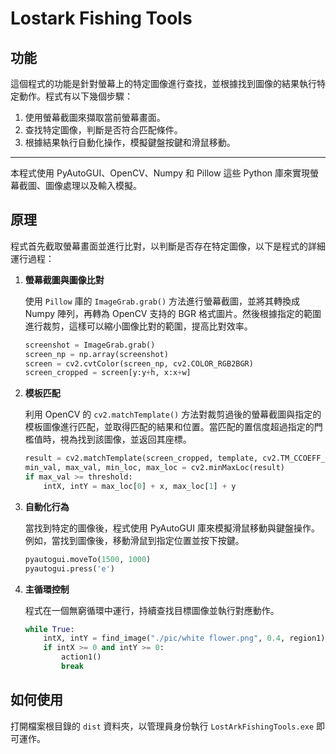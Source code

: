 # Lostark Fishing Tools

## 功能

這個程式的功能是針對螢幕上的特定圖像進行查找，並根據找到圖像的結果執行特定動作。程式有以下幾個步驟：
1. 使用螢幕截圖來擷取當前螢幕畫面。
2. 查找特定圖像，判斷是否符合匹配條件。
3. 根據結果執行自動化操作，模擬鍵盤按鍵和滑鼠移動。
---
本程式使用 PyAutoGUI、OpenCV、Numpy 和 Pillow 這些 Python 庫來實現螢幕截圖、圖像處理以及輸入模擬。

## 原理

程式首先截取螢幕畫面並進行比對，以判斷是否存在特定圖像，以下是程式的詳細運行過程：

1. **螢幕截圖與圖像比對**

   使用 `Pillow` 庫的 `ImageGrab.grab()` 方法進行螢幕截圖，並將其轉換成 Numpy 陣列，再轉為 OpenCV 支持的 BGR 格式圖片。然後根據指定的範圍進行裁剪，這樣可以縮小圖像比對的範圍，提高比對效率。

   ```python
   screenshot = ImageGrab.grab()
   screen_np = np.array(screenshot)
   screen = cv2.cvtColor(screen_np, cv2.COLOR_RGB2BGR)
   screen_cropped = screen[y:y+h, x:x+w]
   ```

2. **模板匹配**

   利用 OpenCV 的 `cv2.matchTemplate()` 方法對裁剪過後的螢幕截圖與指定的模板圖像進行匹配，並取得匹配的結果和位置。當匹配的置信度超過指定的門檻值時，視為找到該圖像，並返回其座標。

   ```python
   result = cv2.matchTemplate(screen_cropped, template, cv2.TM_CCOEFF_NORMED)
   min_val, max_val, min_loc, max_loc = cv2.minMaxLoc(result)
   if max_val >= threshold:
       intX, intY = max_loc[0] + x, max_loc[1] + y
   ```

3. **自動化行為**

   當找到特定的圖像後，程式使用 PyAutoGUI 庫來模擬滑鼠移動與鍵盤操作。例如，當找到圖像後，移動滑鼠到指定位置並按下按鍵。

   ```python
   pyautogui.moveTo(1500, 1000)
   pyautogui.press('e')
   ```

4. **主循環控制**

   程式在一個無窮循環中運行，持續查找目標圖像並執行對應動作。

   ```python
   while True:
       intX, intY = find_image("./pic/white flower.png", 0.4, region1)
       if intX >= 0 and intY >= 0:
           action1()
           break
   ```

## 如何使用

打開檔案根目錄的 `dist` 資料夾，以管理員身份執行 `LostArkFishingTools.exe` 即可運作。
